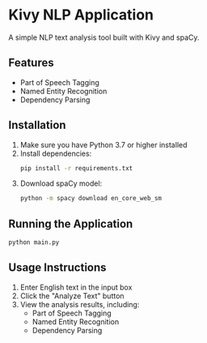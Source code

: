 # Kivy NLP Application

A simple NLP text analysis tool built with Kivy and spaCy.

## Features

- Part of Speech Tagging
- Named Entity Recognition
- Dependency Parsing

## Installation

1. Make sure you have Python 3.7 or higher installed
2. Install dependencies:
   ```bash
   pip install -r requirements.txt
   ```
3. Download spaCy model:
   ```bash
   python -m spacy download en_core_web_sm
   ```

## Running the Application

```bash
python main.py
```

## Usage Instructions

1. Enter English text in the input box
2. Click the "Analyze Text" button
3. View the analysis results, including:
   - Part of Speech Tagging
   - Named Entity Recognition
   - Dependency Parsing 